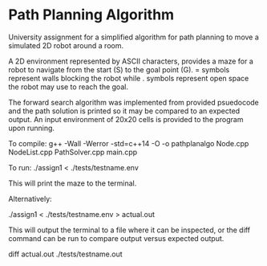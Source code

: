 # Path Planning Algorithm
University assignment for a simplified algorithm for path planning to move a simulated 2D robot around a room.

A 2D environment represented by ASCII characters, provides a maze for a robot to navigate from the start (S) to the goal point (G). = symbols represent walls blocking the robot while . symbols represent open space the robot may use to reach the goal. 

The forward search algorithm was implemented from provided psuedocode and the path solution is printed so it may be compared to an expected output. An input environment of 20x20 cells is provided to the program upon running.


To compile:
g++ -Wall -Werror -std=c++14 -O -o pathplanalgo Node.cpp NodeList.cpp PathSolver.cpp main.cpp

To run:
./assign1 < ./tests/testname.env

This will print the maze to the terminal.

Alternatively:

./assign1 < ./tests/testname.env > actual.out

This will output the terminal to a file where it can be inspected, or the diff command can be run to compare output versus expected output.

diff actual.out ./tests/testname.out
